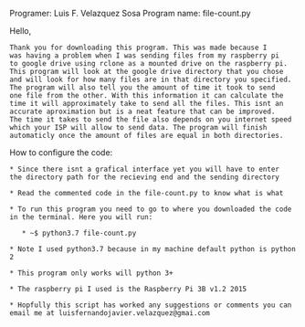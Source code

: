 Programer: Luis F. Velazquez Sosa
Program name: file-count.py

Hello,

	Thank you for downloading this program. This was made because I 
	was having a problem when I was sending files from my raspberry pi
	to google drive using rclone as a mounted drive on the raspberry pi.
	This program will look at the google drive directory that you chose
	and will look for how many files are in that directory you specified.
	The program will also tell you the amount of time it took to send
	one file from the other. With this information it can calculate the 
	time it will approximately take to send all the files. This isnt an 
	accurate aproximation but is a neat feature that can be improved. 	
	The time it takes to send the file also depends on you internet speed
	which your ISP will allow to send data. The program will finish 
	automaticly once the amount of files are equal in both directories. 


How to configure the code:

	* Since there isnt a grafical interface yet you will have to enter
	the directory path for the recieving end and the sending directory
	
	* Read the commented code in the file-count.py to know what is what
	
	* To run this program you need to go to where you downloaded the code
	in the terminal. Here you will run:
	
	   * ~$ python3.7 file-count.py
	
	* Note I used python3.7 because in my machine default python is python 2
	
	* This program only works will python 3+
	
	* The raspberry pi I used is the Raspberry Pi 3B v1.2 2015
	
	* Hopfully this script has worked any suggestions or comments you can 
	email me at luisfernandojavier.velazquez@gmai.com

